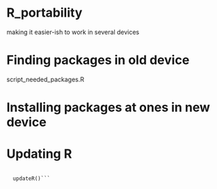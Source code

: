 # R_portability
making it easier-ish to work in several devices

# Finding packages in old device
script_needed_packages.R

# Installing packages at ones in new device

# Updating R

```require(installR)

  updateR()```
